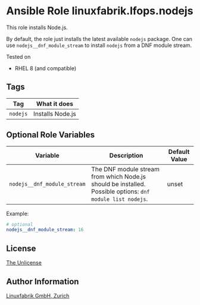 # Ansible Role linuxfabrik.lfops.nodejs

This role installs Node.js.

By default, the role just installs the latest available `nodejs` package. One can use `nodejs__dnf_module_stream` to install `nodejs` from a DNF module stream.

Tested on

* RHEL 8 (and compatible)


## Tags

| Tag      | What it does     |
| ---      | ------------     |
| `nodejs` | Installs Node.js |


## Optional Role Variables

| Variable | Description | Default Value |
| -------- | ----------- | ------------- |
| `nodejs__dnf_module_stream` | The DNF module stream from which Node.js should be installed. Possible options: `dnf module list nodejs`. | unset |

Example:
```yaml
# optional
nodejs__dnf_module_stream: 16
```


## License

[The Unlicense](https://unlicense.org/)


## Author Information

[Linuxfabrik GmbH, Zurich](https://www.linuxfabrik.ch)
